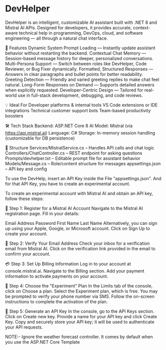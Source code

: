 # DevHelper
DevHelper is an intelligent, customizable AI assistant built with .NET 8 and Mistral AI APIs. Designed for developers, it provides accurate, context-aware technical help in programming, DevOps, cloud, and software engineering — all through a natural chat interface.

🚀 Features
Dynamic System Prompt Loading — Instantly update assistant behavior without restarting the backend.
Contextual Chat Memory — Session-based message history for deeper, personalized conversations.
Multi-Persona Support — Switch between roles like DevHelper, Code Reviewer, or Bug Fixer dynamically.
Formatted, Structured Responses — Answers in clear paragraphs and bullet points for better readability.
Greeting Detection — Friendly and varied greeting replies to make chat feel natural.
Long-Form Responses on Demand — Supports detailed answers when explicitly requested.
Developer-Centric Design — Tailored for real-world use in full-stack development, debugging, and code reviews.

💡 Ideal For
Developer platforms & internal tools
VS Code extensions or IDE integrations
Technical customer support bots
Team-based productivity boosters

🛠️ Tech Stack
Backend: ASP.NET Core 8
AI Model: Mistral (via https://api.mistral.ai)
Language: C#
Storage: In-memory session handling (customizable for DB persistence)

📁 Structure
Services/MistralService.cs – Handles API calls and chat logic
Controllers/ChatController.cs – REST endpoint for asking questions
Prompts/devhelper.txt – Editable prompt file for assistant behavior
Models/Message.cs – Role/content structure for messages
appsettings.json – API key and config




To use the DevHelp, insert an API Key inside the File "appsettings.json". And for that API Key, you have to create an experimental account.

To create an experimental account with Mistral AI and obtain an API key, follow these steps:

📝 Step 1: Register for a Mistral AI Account
Navigate to the Mistral AI registration page.
Fill in your details:

Email Address
Password
First Name
Last Name
Alternatively, you can sign up using your Apple, Google, or Microsoft account.
Click on Sign Up to create your account.

📧 Step 2: Verify Your Email Address
Check your inbox for a verification email from Mistral AI.
Click on the verification link provided in the email to confirm your account.

💳 Step 3: Set Up Billing Information
Log in to your account at console.mistral.ai.
Navigate to the Billing section.
Add your payment information to activate payments on your account.

🧪 Step 4: Choose the "Experiment" Plan
In the Limits tab of the console, click on Choose a plan.
Select the Experiment plan, which is free.
You may be prompted to verify your phone number via SMS.
Follow the on-screen instructions to complete the activation of the plan.

🔑 Step 5: Generate an API Key
In the console, go to the API Keys section.
Click on Create new key.
Provide a name for your API key and click Create Key.
Copy and securely store your API key; it will be used to authenticate your API requests.


NOTE:-
Ignore the weather forecast controller. It comes by default when you use the ASP.NET Core Template 
